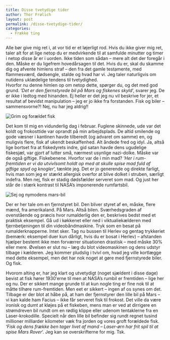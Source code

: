 ```yaml
---
title: Disse tvetydige tider
author: Thor Frølich
layout: post
permalink: /disse-tvetydige-tider/
categories:
  - Frække ting
---
```

Alle bør give mig ret i, at vor tid er et løjerligt rod. Hvis du ikke giver mig ret, taler alt for at lige netop du er medvirkende til at samfulde minutter og timer i netop disse år er i uorden. Ikke tiden som sådan – mere alt det der foregår i den. Måske er du ligefrem hovedårsagen til det. Hvis du er, skal du skamme dig og afvente himlens straf – den fra det gamle testamente, med flammesværd, dødsengle, stalde og hvad har vi. Jeg taler naturligvis om nutidens uklædelige tendens til tvetydighed.  
Hvorfor nu denne himlen op om netop dette, spørger du, og det med god grund. ‘*Det er den fjernstyrede bil på Mars og fiskenes skyld*‘, svarer jeg. De er ikke i ledtog med hinanden. Ej heller er det jeg nu vil beskrive for jer, et resultat af bevidst manipulation – jeg er jo ikke fra forstanden. Fisk og biler – sammensvorne?! Nej, nu har jeg aldrig!!

![Grim og forældet fisk][1]

Det kom til mig en vidunderlig dag i februar. Fuglene skinnede, ude var det koldt og frokosttide var oprandt på min arbejdsplads. De altid smilende og gode væsner i kantinen havde tilberedt (og advaret om samme) en, og muligvis flere, fisk af ukendt beskaffenhed. Alt åndede fred og idyl. Ja, altså lige bortset fra at fiskedyrets indre, gid satan havde dens ugudelige fiskesjæl, var gjort af lutter små, nærmest usynlige nazi-dolke. Måske var de også giftige. Fiskebenene. Hvorfor var de i min mad? ‘*Her i rum-fremtiden er vi da utvivlsomt holdt op med at skulle spise mad fuld af giftige spyd og knogler*‘, tænkte jeg. Det er jo generende og direkte farligt, hvis man som jeg er stærkt allergisk overfor at blive dolket i struben, særligt indefra. Men nej, fisk er stadig dødsfælder serveret som mad. Og just her står de i stærk kontrast til NASA’s imponerende rumfartsbil. 

![Sej og nymodens mars-bil][2]

Der er her tale om en fjernstyret bil. Den bliver styret af en, måske, flere mænd, fra amerikaland. På Mars. Altså bilen. Sværhedsgraden af ovenstående og præcis hvor rumalderlig den er, beskrives bedst med et praktisk eksempel. Gå ud i køkkenet eller ned i viktualiekælderen med fjernbetjeningen til din videobåndmaskine. Tryk som en besat på rumalderknapperne. Intet sker. Tag nu bussen til Herlev og gentag trykkeriet (bemærk: eksempel duer kun dårligt, hvis du er bosat i Herlev) – afstanden hjælper bestemt ikke men forværrer situationen drastisk – med måske 30% eller mere. Øvelsen er slut nu – læg du blot videomaskinen og dens udstyr tilbage i kælderen. Jeg kommer pludslig i tvivl om, hvad jeg ville kortlægge med dette eksempel, men det har nok noget at gøre med fjernstyrede biler. Og fisk.

Hvorom alting er, har jeg klart og utvetydigt (noget sjældent i disse dage) bevist at fisk hører 1930′erne til men at NASA’s rumbil er fremtiden – lige her og nu. Der er sikkert mange grunde til at kun nogle ting er fine nok til at måtte tilhøre rum-fremtiden. Men eet er sikkert – ingen af os synes om det. Tilbage er der blot at håbe på, at ham der fjernstyrer den lille bil på Mars – vi kan kalde ham Facius – ikke får serveret fisk til frokost. Det ville da være ironisk og dumt at kløjes på et fiskeben, mens man er ved at dirrigere en strømdreven bil rundt om en rødlig klippe eller udenom tentaklerne fra en Laser-krokodille. Specielt når den lille bil befinder sig rundt regnet tusind millioner milliarder kilometer væk fra jorden og vores groft forældede fisk.  
‘*Fisk og dens frække ben tager livet af mand – Laser-ørn har frit spil til at spise Mars Rover*‘. Jeg kan se overskrifterne for mig. Tsk.

 [1]: http://www.abekat.net/wp-content/images/fish_01.jpg
 [2]: http://www.abekat.net/wp-content/images/mars_rover_01.jpg